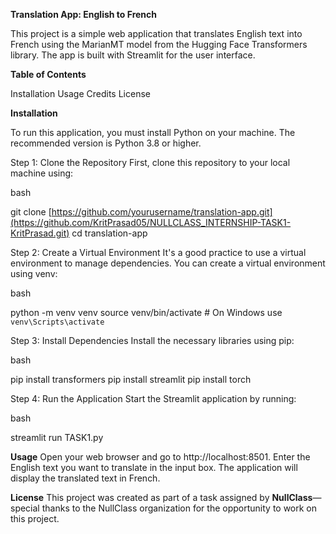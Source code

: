 **Translation App: English to French**

This project is a simple web application that translates English text into French using the MarianMT model from the Hugging Face Transformers library. The app is built with Streamlit for the user interface.

**Table of Contents**

Installation
Usage
Credits
License

**Installation**

To run this application, you must install Python on your machine. The recommended version is Python 3.8 or higher.

Step 1: Clone the Repository
First, clone this repository to your local machine using:

bash

git clone [https://github.com/yourusername/translation-app.git](https://github.com/KritPrasad05/NULLCLASS_INTERNSHIP-TASK1-KritPrasad.git)
cd translation-app

Step 2: Create a Virtual Environment
It's a good practice to use a virtual environment to manage dependencies. You can create a virtual environment using venv:

bash

python -m venv venv
source venv/bin/activate  # On Windows use `venv\Scripts\activate`

Step 3: Install Dependencies
Install the necessary libraries using pip:

bash

pip install transformers
pip install streamlit
pip install torch

Step 4: Run the Application
Start the Streamlit application by running:

bash

streamlit run TASK1.py

**Usage**
Open your web browser and go to http://localhost:8501.
Enter the English text you want to translate in the input box.
The application will display the translated text in French.

**License**
This project was created as part of a task assigned by **NullClass**—special thanks to the NullClass organization for the opportunity to work on this project.
